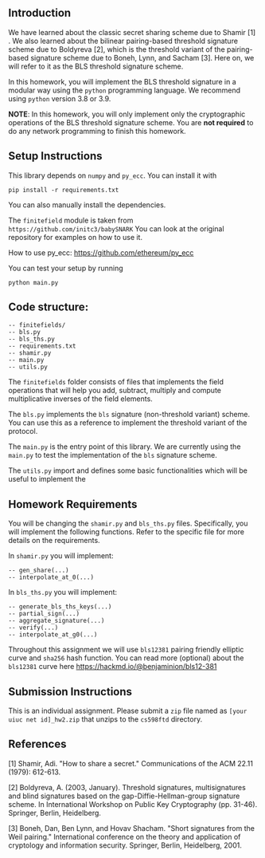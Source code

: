 ## Introduction
We have learned about the classic secret sharing scheme due to Shamir [1] . We also learned about the bilinear pairing-based threshold signature scheme due to Boldyreva [2], which is the threshold variant of the pairing-based signature scheme due to Boneh, Lynn, and Sacham [3]. Here on, we will refer to it as the BLS threshold signature scheme. 

In this homework, you will implement the BLS threshold signature in a modular way using the `python` programming language. We recommend using `python` version 3.8 or 3.9. 

**NOTE**: In this homework, you will only implement only the cryptographic operations of the BLS threshold signature scheme. You are **not required** to do any network programming to finish this homework.

## Setup Instructions
This library depends on `numpy` and `py_ecc`. You can install it with 

```pip install -r requirements.txt```

You can also manually install the dependencies.

The `finitefield` module is taken from `https://github.com/initc3/babySNARK`
You can look at the original repository for examples on how to use it.

How to use py_ecc:
https://github.com/ethereum/py_ecc

You can test your setup by running
```
python main.py
```


## Code structure:
```
-- finitefields/
-- bls.py
-- bls_ths.py
-- requirements.txt
-- shamir.py
-- main.py
-- utils.py
``` 

The `finitefields` folder consists of files that implements the field operations that will help you add, subtract, multiply and compute multiplicative inverses of the field elements.

The `bls.py` implements the `bls` signature (non-threshold variant) scheme. You can use this as a reference to implement the threshold variant of the protocol.

The `main.py` is the entry point of this library. We are currently using the `main.py` to test the implementation of the `bls` signature scheme. 

The `utils.py` import and defines some basic functionalities which will be useful to implement the

## Homework Requirements
You will be changing the `shamir.py` and `bls_ths.py` files. Specifically, you will implement the following functions. Refer to the specific file for more details on the requirements.

In `shamir.py` you will implement:
```
-- gen_share(...)
-- interpolate_at_0(...)
```

In `bls_ths.py` you will implement:
```
-- generate_bls_ths_keys(...)
-- partial_sign(...)
-- aggregate_signature(...)
-- verify(...)
-- interpolate_at_g0(...)
```

Throughout this assignment we will use `bls12381` pairing friendly elliptic curve and `sha256` hash function. 
You can read more (optional) about the `bls12381` curve here https://hackmd.io/@benjaminion/bls12-381

## Submission Instructions
This is an individual assignment. Please submit a `zip` file named as `[your uiuc net id]_hw2.zip` that unzips to the `cs598ftd` directory. 

## References
[1] Shamir, Adi. "How to share a secret." Communications of the ACM 22.11 (1979): 612-613.

[2] Boldyreva, A. (2003, January). Threshold signatures, multisignatures and blind signatures based on the gap-Diffie-Hellman-group signature scheme. In International Workshop on Public Key Cryptography (pp. 31-46). Springer, Berlin, Heidelberg.

[3] Boneh, Dan, Ben Lynn, and Hovav Shacham. "Short signatures from the Weil pairing." International conference on the theory and application of cryptology and information security. Springer, Berlin, Heidelberg, 2001.
